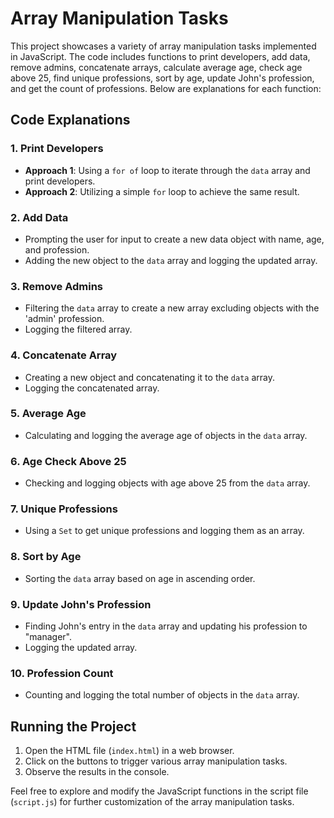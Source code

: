 # Array Manipulation Tasks

This project showcases a variety of array manipulation tasks implemented in JavaScript. The code includes functions to print developers, add data, remove admins, concatenate arrays, calculate average age, check age above 25, find unique professions, sort by age, update John's profession, and get the count of professions. Below are explanations for each function:

## Code Explanations

### 1. Print Developers
- **Approach 1**: Using a `for of` loop to iterate through the `data` array and print developers.
- **Approach 2**: Utilizing a simple `for` loop to achieve the same result.

### 2. Add Data
- Prompting the user for input to create a new data object with name, age, and profession.
- Adding the new object to the `data` array and logging the updated array.

### 3. Remove Admins
- Filtering the `data` array to create a new array excluding objects with the 'admin' profession.
- Logging the filtered array.

### 4. Concatenate Array
- Creating a new object and concatenating it to the `data` array.
- Logging the concatenated array.

### 5. Average Age
- Calculating and logging the average age of objects in the `data` array.

### 6. Age Check Above 25
- Checking and logging objects with age above 25 from the `data` array.

### 7. Unique Professions
- Using a `Set` to get unique professions and logging them as an array.

### 8. Sort by Age
- Sorting the `data` array based on age in ascending order.

### 9. Update John's Profession
- Finding John's entry in the `data` array and updating his profession to "manager".
- Logging the updated array.

### 10. Profession Count
- Counting and logging the total number of objects in the `data` array.

## Running the Project

1. Open the HTML file (`index.html`) in a web browser.
2. Click on the buttons to trigger various array manipulation tasks.
3. Observe the results in the console.

Feel free to explore and modify the JavaScript functions in the script file (`script.js`) for further customization of the array manipulation tasks.
